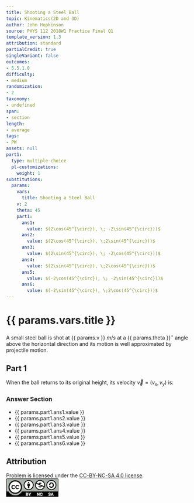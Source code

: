 ```yaml
---
title: Shooting a Steel Ball
topic: Kinematics(2D and 3D)
author: John Hopkinson
source: PHYS 112 2018W1 Practice Final Q1
template_version: 1.3
attribution: standard
partialCredit: true
singleVariant: false
outcomes:
- 5.5.1.0
difficulty:
- medium
randomization:
- 2
taxonomy:
- undefined
span:
- section
length:
- average
tags:
- PW
assets: null
part1:
  type: multiple-choice
  pl-customizations:
    weight: 1
substitutions:
  params:
    vars:
      title: Shooting a Steel Ball
    v: 2
    theta: 45
    part1:
      ans1:
        value: $(2\cos(45^{\circ}), \; -2\sin(45^{\circ}))$
      ans2:
        value: $(2\cos(45^{\circ}), \;2\sin(45^{\circ}))$
      ans3:
        value: $(2\sin(45^{\circ}), \; -2\cos(45^{\circ}))$
      ans4:
        value: $(2\sin(45^{\circ}), \;2\cos(45^{\circ}))$
      ans5:
        value: $(-2\cos(45^{\circ}), \; -2\sin(45^{\circ}))$
      ans6:
        value: $(-2\sin(45^{\circ}), \;2\cos(45^{\circ}))$
---
```

# {{ params.vars.title }}
A small steel ball is shot at {{ params.v }} $m/s$ at a {{ params.theta }}$^{\circ}$ angle above the horizontal direction and its motion is well approximated by projectile motion.

## Part 1

When the ball returns to its original height, its velocity $\overrightarrow{v} = (v_x, v_y)$ is:

### Answer Section

- {{ params.part1.ans1.value }}
- {{ params.part1.ans2.value }}
- {{ params.part1.ans3.value }}
- {{ params.part1.ans4.value }}
- {{ params.part1.ans5.value }}
- {{ params.part1.ans6.value }}

## Attribution

Problem is licensed under the [CC-BY-NC-SA 4.0 license](https://creativecommons.org/licenses/by-nc-sa/4.0/).<br> ![The Creative Commons 4.0 license requiring attribution-BY, non-commercial-NC, and share-alike-SA license.](https://raw.githubusercontent.com/firasm/bits/master/by-nc-sa.png)